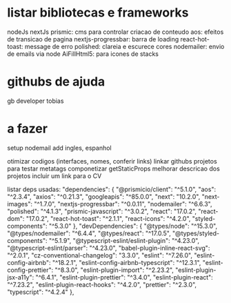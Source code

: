 # listar bibliotecas e frameworks
nodeJs
nextJs
prismic: cms para controlar criacao de conteudo
aos: efeitos de transicao de pagina
nextjs-progressbar: barra de loading
react-hot-toast: message de erro
polished: clareia e escurece cores
nodemailer: envio de emails via node
AiFillHtml5: para icones de stacks

# githubs de ajuda
gb developer
tobias

# a fazer
setup nodemail
add ingles, espanhol

otimizar codigos (interfaces, nomes, conferir links)
linkar githubs projetos
para testar metatags
componetizar getStaticProps
melhorar descricao dos projetos
incluir um link para o CV

listar deps usadas:
"dependencies": {
    "@prismicio/client": "^5.1.0",
    "aos": "^2.3.4",
    "axios": "^0.21.3",
    "googleapis": "^85.0.0",
    "next": "10.2.0",
    "next-images": "^1.7.0",
    "nextjs-progressbar": "^0.0.11",
    "nodemailer": "^6.6.3",
    "polished": "^4.1.3",
    "prismic-javascript": "^3.0.2",
    "react": "17.0.2",
    "react-dom": "17.0.2",
    "react-hot-toast": "^2.1.1",
    "react-icons": "^4.2.0",
    "styled-components": "^5.3.0"
  },
  "devDependencies": {
    "@types/node": "^15.3.0",
    "@types/nodemailer": "^6.4.4",
    "@types/react": "^17.0.5",
    "@types/styled-components": "^5.1.9",
    "@typescript-eslint/eslint-plugin": "^4.23.0",
    "@typescript-eslint/parser": "^4.23.0",
    "babel-plugin-inline-react-svg": "^2.0.1",
    "cz-conventional-changelog": "3.3.0",
    "eslint": "^7.26.0",
    "eslint-config-airbnb": "^18.2.1",
    "eslint-config-airbnb-typescript": "^12.3.1",
    "eslint-config-prettier": "^8.3.0",
    "eslint-plugin-import": "^2.23.2",
    "eslint-plugin-jsx-a11y": "^6.4.1",
    "eslint-plugin-prettier": "^3.4.0",
    "eslint-plugin-react": "^7.23.2",
    "eslint-plugin-react-hooks": "^4.2.0",
    "prettier": "^2.3.0",
    "typescript": "^4.2.4"
  },
